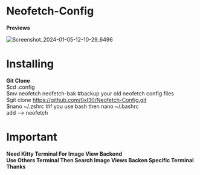 # Neofetch-Config
<b>Previews</b>

![Screenshot_2024-01-05-12-10-29_6496](https://github.com/0xl30/Neofetch-Config/assets/72350874/2e7b1be2-e959-4b8a-ae27-68c64d1350ab)


# Installing
<b>Git Clone</b><br>
$cd .config <br>
$mv neofetch neofetch-bak #backup your old neofetch config files<br>
$git clone https://github.com/0xl30/Neofetch-Config.git<br>
$nano ~/.zshrc #if you use bash then nano ~/.bashrc<br>
add --> neofetch

# Important 
<b>Need Kitty Terminal For Image View Backend</b><br>
<b>Use Others Terminal Then Search Image Views Backen Specific Terminal</b><br>
<b>Thanks</b>



